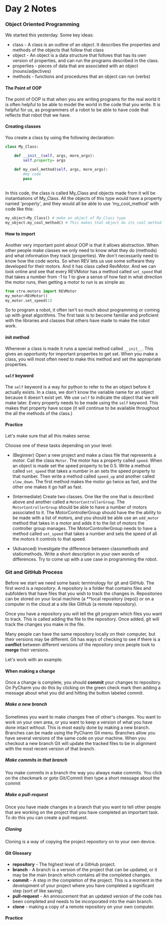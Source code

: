 [comment]: render
# Day 2 Notes

### Object Oriented Programming

We started this yesterday. Some key ideas:

* class - A class is an outline of an object. It describes the properties and methods of the objects that follow that class
* object - An object is a data structure that follows that has its own version of properties, and can run the programs 
described in the class.
* properties - pieces of data that are associated with an object (nouns/adjectives)
* methods - functions and procedures that an object can run (verbs)

#### The Point of OOP

The point of OOP is that when you are writing programs for the real world it is often helpful to be able to model the world
in the code that you write. It is helpful for us, as programmers of a robot to be able to have code that reflects that 
robot that we have. 

#### Creating classes

You create a class by using the following declaration:

```python
class My_Class:

    def __init__(self, args, more_args):
        self.property= args
        
    def my_cool_method(self, args, more_args):
        #my code
        pass
   
```
In this code, the class is called My_Class and objects made from it will be instantiations of My_Class. All the objects 
of this type would have a property named 'property', and they would all be able to use 'my_cool_method' with code like this:

```python
my_object=My_Class() # make an object of My_Class type
my_object.my_cool_method() # This makes that object do its cool method
```


#### How to import

Another very important point about OOP is that it allows abstraction. When other people make classes we only need to know
what they do (methods) and what information they track (properties). We don't necessarily need to know how the code works.
So when REV lets us use some software they developed for their motors. And it has class called RevMotor. And we can look 
online and see that every REVMotor has a method called ```set_speed``` that that takes a number from -1 to 1 to give a sense of 
how fast in what direction the motor runs, then getting a motor to run is as simple as:

```python
from ctre.motors import REVMotor
my_motor=REVMotor()
my_motor.set_speed(1)
```

So to program a robot, it often isn't so much about programming or coming up with great algorithms. The first task is 
to become familiar and proficient with the libraries and classes that others have made to make the robot work.

#### __init__ method

Whenever a class is made it runs a special method called ```__init__```. This gives an opportunity for important properties 
to get set. When you make a class, you will most often need to make this method and set the appropriate properties. 

#### ```self``` keyword

The ```self``` keyword is a way for python to refer to the an object before it actually exists. In a class, we don't know 
the variable name for an object because it doesn't exist yet. We use ```self``` to indicate the object that we will make 
later. Every property needs to be made using the ```self``` keyword. This makes that property have scope (it will continue to 
be available throughout the all the methods of the class.)


#### Practice

Let's make sure that all this makes sense. 

Choose one of these tasks depending on your level: 

* (Beginner) Open a new project and make a class file that represents a motor. Call the class ```Motor```. The motor has a 
property called ```speed```. When an object is made set the speed property to be 0.5. Write a method called ```set_speed```
that takes a number in an sets the speed property to that number. Then write a method called ```speed_up```
and another called ```slow_down```. The first method makes the motor go twice as fast, and the other one makes it go half as fast.

* (Intermediate) Create two classes. One like the one that is described above and another called a ```MotorControllerGroup```. The
```MotorControllerGroup``` should be able to have a number of motors associated to it. The MotorControllerGroup should have the 
the ability to be made with a list of motors, and you should be able use an ```add_motor``` method that takes in a motor and 
adds it to the list of motors the controller group manages. The MotorControllerGroup needs to
have a method called ```set_speed``` that takes a number and sets the speed of all the motors it controls to that speed.

* (Advanced) Investigate the difference between classmethods and staticmethods. Write a short description in your own words of
differences. Try to come up with a use case in programming the robot.


### Git and GitHub Process

Before we start we need some basic terminology for git and GitHub. The first word is a *repository*. A repository is a folder
that contains files and subfolders that have files that you wish to track the changes in. Repositories can be stored on 
your local machine (a **local repository (repo)) or on a computer in the cloud at a site like GitHub (a remote repository). 


Once you have a repository you will tell the git program which files you want to track. This is called adding the file
to the repository. Once added, git will track the changes you make in the file. 

Many people can have the same repository locally on their computer, but their versions may be different. Git has ways of checking
to see if there is a **conflict** between different versions of the repository once people look to **merge** their versions. 

Let's work with an example.

#### When making a change

Once a change is complete, you should **commit** your changes to repository. On PyCharm you do this by clicking on the 
green check mark then adding a message about what you did and hitting the button labeled commit. 

##### Make a new branch

Sometimes you want to make changes free of other's changes. You want to work on your own area, or you want to keep a version
of what you have done intact without. This is most easily done by making a new branch. Branches can be made using the PyCharm 
Git menu. Branches allow you have several versions of the same code on your machine. When you checkout a new branch Git 
will update the tracked files to be in alignment with the most recent version of that branch.

##### Make commits in that branch

You make commits in a branch the way you always make commits. You click on the checkmark or goto Git/Commit then type a 
short message about the commit 
##### Make a pull-request

Once you have made changes in a branch that you want to tell other people that are working on the project that you have 
completed an important task. To do this you can create a pull request. 

##### Cloning

Cloning is a way of copying the project repository on to your own device.


#### Git Glossary

* **repository** - The highest level of a GitHub project.
* **branch** - A branch is a version of the project that can be updated, or it may be the main branch which contains
all the completed changes.
* **commit** - A step in the completion of the project. This is a moment in the development of your project where you
have completed a significant step (sort of like saving).
* **pull-request** - An annoucement that an updated version of the code has been completed and needs to be incorporated
into the main branch.
* **clone** - making a copy of a remote repository on your own computer.

#### Practice

